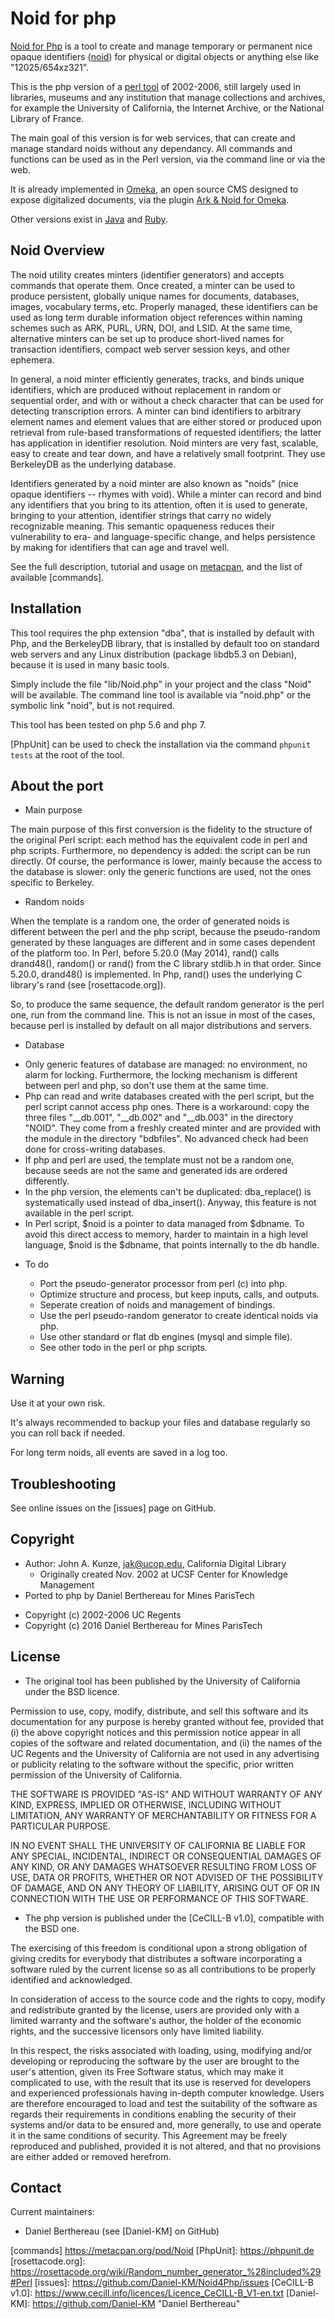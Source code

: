 Noid for php
============

[Noid for Php] is a tool to create and manage temporary or permanent nice opaque
identifiers ([noid]) for physical or digital objects or anything else like "12025/654xz321".

This is the php version of a [perl tool] of 2002-2006, still largely used in
libraries, museums and any institution that manage collections and archives, for
example the University of California, the Internet Archive, or the National Library of France.

The main goal of this version is for web services, that can create and manage
standard noids without any dependancy. All commands and functions can be used as
in the Perl version, via the command line or via the web.

It is already implemented in [Omeka], an open source CMS designed to expose
digitalized documents, via the plugin [Ark & Noid for Omeka].

Other versions exist in [Java] and [Ruby].


Noid Overview
-------------

The noid utility creates minters (identifier generators) and accepts commands
that operate them. Once created, a minter can be used to produce persistent,
globally unique names for documents, databases, images, vocabulary terms, etc.
Properly managed, these identifiers can be used as long term durable information
object references within naming schemes such as ARK, PURL, URN, DOI, and LSID.
At the same time, alternative minters can be set up to produce short-lived names
for transaction identifiers, compact web server session keys, and other
ephemera.

In general, a noid minter efficiently generates, tracks, and binds unique
identifiers, which are produced without replacement in random or sequential
order, and with or without a check character that can be used for detecting
transcription errors. A minter can bind identifiers to arbitrary element names
and element values that are either stored or produced upon retrieval from
rule-based transformations of requested identifiers; the latter has application
in identifier resolution. Noid minters are very fast, scalable, easy to create
and tear down, and have a relatively small footprint. They use BerkeleyDB as the
underlying database.

Identifiers generated by a noid minter are also known as "noids" (nice opaque
identifiers -- rhymes with void). While a minter can record and bind any
identifiers that you bring to its attention, often it is used to generate,
bringing to your attention, identifier strings that carry no widely recognizable
meaning. This semantic opaqueness reduces their vulnerability to era- and
language-specific change, and helps persistence by making for identifiers that
can age and travel well.

See the full description, tutorial and usage on [metacpan], and the list
of available [commands].


Installation
------------

This tool requires the php extension "dba", that is installed by default with
Php, and the BerkeleyDB library, that is installed by default too on standard
web servers and any Linux distribution (package libdb5.3 on Debian), because it
is used in many basic tools.

Simply include the file "lib/Noid.php" in your project and the class "Noid" will
be available. The command line tool is available via "noid.php" or the symbolic
link "noid", but is not required.

This tool has been tested on php 5.6 and php 7.

[PhpUnit] can be used to check the installation via the command `phpunit tests`
at the root of the tool.


About the port
--------------

* Main purpose

The main purpose of this first conversion is the fidelity to the structure of
the original Perl script: each method has the equivalent code in perl and php
scripts. Furthermore, no dependency is added: the script can be run directly. Of
course, the performance is lower, mainly because the access to the database is
slower: only the generic functions are used, not the ones specific to Berkeley.

* Random noids

When the template is a random one, the order of generated noids is different
between the perl and the php script, because the pseudo-random generated by
these languages are different and in some cases dependent of the platform too.
In Perl, before 5.20.0 (May 2014), rand() calls drand48(), random() or rand()
from the C library stdlib.h in that order. Since 5.20.0, drand48() is
implemented. In Php, rand() uses the underlying C library's rand (see [rosettacode.org]).

So, to produce the same sequence, the default random generator is the perl one,
run from the command line. This is not an issue in most of the cases, because
perl is installed by default on all major distributions and servers.

* Database

 - Only generic features of database are managed: no environment, no alarm for
 locking. Furthermore, the locking mechanism is different between perl and php,
 so don't use them at the same time.
 - Php can read and write databases created with the perl script, but the perl
 script cannot access php ones. There is a workaround: copy the three files
 "__db.001", "__db.002" and "__db.003" in the directory "NOID". They come from a
 freshly created minter and are provided with the module in the directory
 "bdbfiles". No advanced check had been done for cross-writing databases.
 - If php and perl are used, the template must not be a random one, because
 seeds are not the same and generated ids are ordered differently.
 - In the php version, the elements can't be duplicated: dba_replace() is
 systematically used instead of dba_insert(). Anyway, this feature is not
 available in the perl script.
 - In Perl script, $noid is a pointer to data managed from $dbname. To avoid
 this direct access to memory, harder to maintain in a high level language,
 $noid is the $dbname, that points internally to the db handle.

* To do

  - Port the pseudo-generator processor from perl (c) into php.
  - Optimize structure and process, but keep inputs, calls, and outputs.
  - Seperate creation of noids and management of bindings.
  - Use the perl pseudo-random generator to create identical noids via php.
  - Use other standard or flat db engines (mysql and simple file).
  - See other todo in the perl or php scripts.


Warning
-------

Use it at your own risk.

It's always recommended to backup your files and database regularly so you can
roll back if needed.

For long term noids, all events are saved in a log too.


Troubleshooting
---------------

See online issues on the [issues] page on GitHub.


Copyright
---------

- Author:  John A. Kunze, jak@ucop.edu, California Digital Library
  - Originally created Nov. 2002 at UCSF Center for Knowledge Management
- Ported to php by Daniel Berthereau for Mines ParisTech

* Copyright (c) 2002-2006 UC Regents
* Copyright (c) 2016 Daniel Berthereau for Mines ParisTech


License
-------

* The original tool has been published by the University of California under the
BSD licence.

Permission to use, copy, modify, distribute, and sell this software and its
documentation for any purpose is hereby granted without fee, provided that (i)
the above copyright notices and this permission notice appear in all copies of
the software and related documentation, and (ii) the names of the UC Regents and
the University of California are not used in any advertising or publicity
relating to the software without the specific, prior written permission of the
University of California.

THE SOFTWARE IS PROVIDED "AS-IS" AND WITHOUT WARRANTY OF ANY KIND, EXPRESS,
IMPLIED OR OTHERWISE, INCLUDING WITHOUT LIMITATION, ANY WARRANTY OF
MERCHANTABILITY OR FITNESS FOR A PARTICULAR PURPOSE.

IN NO EVENT SHALL THE UNIVERSITY OF CALIFORNIA BE LIABLE FOR ANY SPECIAL,
INCIDENTAL, INDIRECT OR CONSEQUENTIAL DAMAGES OF ANY KIND, OR ANY DAMAGES
WHATSOEVER RESULTING FROM LOSS OF USE, DATA OR PROFITS, WHETHER OR NOT ADVISED
OF THE POSSIBILITY OF DAMAGE, AND ON ANY THEORY OF LIABILITY, ARISING OUT OF OR
IN CONNECTION WITH THE USE OR PERFORMANCE OF THIS SOFTWARE.

* The php version is published under the [CeCILL-B v1.0], compatible with the
BSD one.

The exercising of this freedom is conditional upon a strong obligation of giving
credits for everybody that distributes a software incorporating a software ruled
by the current license so as all contributions to be properly identified and
acknowledged.

In consideration of access to the source code and the rights to copy, modify and
redistribute granted by the license, users are provided only with a limited
warranty and the software's author, the holder of the economic rights, and the
successive licensors only have limited liability.

In this respect, the risks associated with loading, using, modifying and/or
developing or reproducing the software by the user are brought to the user's
attention, given its Free Software status, which may make it complicated to use,
with the result that its use is reserved for developers and experienced
professionals having in-depth computer knowledge. Users are therefore encouraged
to load and test the suitability of the software as regards their requirements
in conditions enabling the security of their systems and/or data to be ensured
and, more generally, to use and operate it in the same conditions of security.
This Agreement may be freely reproduced and published, provided it is not
altered, and that no provisions are either added or removed herefrom.


Contact
-------

Current maintainers:
 * Daniel Berthereau (see [Daniel-KM] on GitHub)


[Noid for Php]: https://github.com/Daniel-KM/Noid4Php
[noid]: https://wiki.ucop.edu/display/Curation/NOID
[perl tool]: http://search.cpan.org/~jak/Noid-0.424/
[Omeka]: https://www.omeka.org
[Ark & Noid for Omeka]: https://github.com/Daniel-KM/ArkAndNoid4Omeka
[Java]: https://confluence.ucop.edu/download/attachments/16744482/noid-java.tar.gz
[Ruby]: https://github.com/microservices/noid
[metacpan]: https://metacpan.org/pod/distribution/Noid/noid
[commands] https://metacpan.org/pod/Noid
[PhpUnit]: https://phpunit.de
[rosettacode.org]: https://rosettacode.org/wiki/Random_number_generator_%28included%29#Perl
[issues]: https://github.com/Daniel-KM/Noid4Php/issues
[CeCILL-B v1.0]: https://www.cecill.info/licences/Licence_CeCILL-B_V1-en.txt
[Daniel-KM]: https://github.com/Daniel-KM "Daniel Berthereau"
